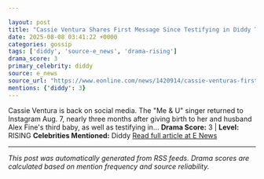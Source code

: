 ```yaml
---

layout: post
title: "Cassie Ventura Shares First Message Since Testifying in Diddy Trial"
date: 2025-08-08 03:41:22 +0000
categories: gossip
tags: ['diddy', 'source-e_news', 'drama-rising']
drama_score: 3
primary_celebrity: diddy
source: e_news
source_url: "https://www.eonline.com/news/1420914/cassie-venturas-first-instagram-post-since-diddy-trial-baby-no-3?cmpid=rss-syndicate-genericrss-us-top_stories"
mentions: {'diddy': 3}
---
```


Cassie Ventura is back on social media. The "Me & U" singer returned to Instagram Aug. 7, nearly three months after giving birth to her and husband Alex Fine's third baby, as well as testifying in... **Drama Score:** 3 | **Level:** RISING **Celebrities Mentioned:** Diddy [Read full article at E News](https://www.eonline.com/news/1420914/cassie-venturas-first-instagram-post-since-diddy-trial-baby-no-3?cmpid=rss-syndicate-genericrss-us-top_stories)

---

*This post was automatically generated from RSS feeds. Drama scores are calculated based on mention frequency and source reliability.*
